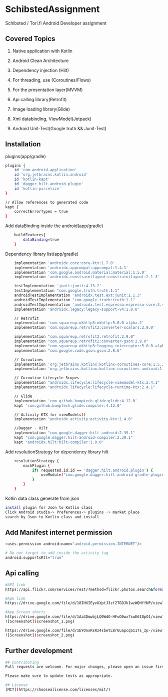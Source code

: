 # SchibstedAssignment
Schibsted / Tori.fi Android Developer assignment

## Covered Topics
1. Native application with Kotlin 

2. Android Clean Architecture

3. Dependency injection (Hilt)

4. For threading, use (Coroutines/Flows)

5. For the presentation layer(MVVM)

6. Api calling library(Retrofit)

7. Image loading library(Glide)

8. Xml databinding, ViewModel(Jetpack)

9. Android Unit-Test(Google truth && Junit-Test)

## Installation
plugins(app/gradle)

```bash
plugins {
    id 'com.android.application'
    id 'org.jetbrains.kotlin.android'
    id 'kotlin-kapt'
    id 'dagger.hilt.android.plugin'
    id 'kotlin-parcelize'
}

// Allow references to generated code
kapt {
    correctErrorTypes = true
}
```

Add dataBinding inside the android(app/gradle)
```bash
    buildFeatures{
        dataBinding=true
    }
```

Dependency library list(app/gradle)
```bash
    implementation 'androidx.core:core-ktx:1.7.0'
    implementation 'androidx.appcompat:appcompat:1.4.1'
    implementation 'com.google.android.material:material:1.5.0'
    implementation 'androidx.constraintlayout:constraintlayout:2.1.3'

    testImplementation 'junit:junit:4.13.2'
    testImplementation "com.google.truth:truth:1.1"
    androidTestImplementation 'androidx.test.ext:junit:1.1.3'
    androidTestImplementation "com.google.truth:truth:1.1"
    androidTestImplementation 'androidx.test.espresso:espresso-core:3.4.0'
    implementation 'androidx.legacy:legacy-support-v4:1.0.0'

    // Retrofit
    implementation 'com.squareup.okhttp3:okhttp:5.0.0-alpha.2'
    implementation 'com.squareup.retrofit2:converter-scalars:2.9.0'

    implementation "com.squareup.retrofit2:retrofit:2.9.0"
    implementation "com.squareup.retrofit2:converter-gson:2.9.0"
    implementation "com.squareup.okhttp3:logging-interceptor:5.0.0-alpha.2"
    implementation "com.google.code.gson:gson:2.8.6"

    // Coroutines
    implementation 'org.jetbrains.kotlinx:kotlinx-coroutines-core:1.5.2'
    implementation 'org.jetbrains.kotlinx:kotlinx-coroutines-android:1.5.2'

    // Coroutine Lifecycle Scopes
    implementation "androidx.lifecycle:lifecycle-viewmodel-ktx:2.4.1"
    implementation "androidx.lifecycle:lifecycle-runtime-ktx:2.4.1"

    // Glide
    implementation 'com.github.bumptech.glide:glide:4.12.0'
    kapt 'com.github.bumptech.glide:compiler:4.12.0'

    // Activity KTX for viewModels()
    implementation "androidx.activity:activity-ktx:1.4.0"

    //Dagger - Hilt
    implementation "com.google.dagger:hilt-android:2.39.1"
    kapt "com.google.dagger:hilt-android-compiler:2.39.1"
    kapt "androidx.hilt:hilt-compiler:1.0.0"

```
Add resolutionStrategy for dependency library hilt
```bash
    resolutionStrategy {
        eachPlugin {
            if( requested.id.id == 'dagger.hilt.android.plugin') {
                useModule("com.google.dagger:hilt-android-gradle-plugin:2.39.1")
            }
        }
    }
```

Kotlin data class generate from json
```bash
install plugin for Json to Kotlin class
Click Android studio-> Preferences-> plugins -> market place
search by Json to Kotlin class and install
```

## Add Manifest internet permission 

```bash
<uses-permission android:name="android.permission.INTERNET"/>

# Do not forget to add inside the activity tag
android:supportsRtl="true"

```


## Api calling 

```bash
#API link
https://api.flickr.com/services/rest/?method=flickr.photos.search&format=json&nojsoncallback=1&text=dogs&api_key=b59eaa142fbb03d0ba6c93882fd62e30

#Apk link
https://drive.google.com/file/d/18IHXIEyvUXptJ3zf2TGDJk1wzWQHffNP/view?usp=sharing

#App Screen shorts
https://drive.google.com/file/d/1Aa3DmwbjLQ0WdO-HFuO0wx7swE6I8pO1/view?usp=sharing
![Screenshot](screenshot_1.png)

https://drive.google.com/file/d/1EYOnxRsRz4sbetL8rUuapcqS117s_Ip-/view?usp=sharing
![Screenshot](screenshot_2.png)

```


## Further development 

```bash
## Contributing
Pull requests are welcome. For major changes, please open an issue first to discuss what you would like to change.

Please make sure to update tests as appropriate.

## License
[MIT](https://choosealicense.com/licenses/mit/)
